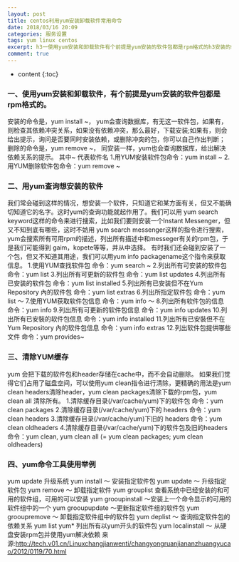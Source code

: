 ```yaml
---
layout: post
title: centos利用yum安装卸载软件常用命令
date: 2018/03/16 20:09
categories: 服务设置
tags: yum linux centos
excerpt: h3一使用yum安装和卸载软件有个前提是yum安装的软件包都是rpm格式的h3安装的命令是yuminstallyum会查询数据库有无这一软件包如果有则检查其依赖冲突关系如果没有依赖冲突那么最好下载安装如果有则会给出提示询问是否要同时安装依赖或删除冲突的包你可以自己作出判断删除的命令是yumremove同安装一样yum也会查询数据库给出解决依赖关系的提示其中代表软件名1用YUM安装软件包命令yumi
comment: true
---
```


* content
{:toc}

### 一、使用yum安装和卸载软件，有个前提是yum安装的软件包都是rpm格式的。

安装的命令是，yum install ~，
yum会查询数据库，有无这一软件包，如果有，则检查其依赖冲突关系，如果没有依赖冲突，那么最好，下载安装;如果有，则会给出提示，询问是否要同时安装依赖，或删除冲突的包，你可以自己作出判断；
删除的命令是，yum remove ~， 同安装一样，yum也会查询数据库，给出解决依赖关系的提示。 其中~ 代表软件名 1.用YUM安装软件包命令：yum
install ~ 2.用YUM删除软件包命令：yum remove ~

### 二、用yum查询想安装的软件

我们常会碰到这样的情况，想安装一个软件，只知道它和某方面有关，但又不能确切知道它的名字。这时yum的查询功能就起作用了。我们可以用 yum search
keyword这样的命令来进行搜索，比如我们要则安装一个Instant Messenger，但又不知到底有哪些，这时不妨用 yum search
messenger这样的指令进行搜索，yum会搜索所有可用rpm的描述，列出所有描述中和messeger有关的rpm包，于是我们可能得到
gaim，kopete等等，并从中选择。 有时我们还会碰到安装了一个包，但又不知道其用途，我们可以用yum info
packagename这个指令来获取信息。 1.使用YUM查找软件包 命令：yum search ~ 2.列出所有可安装的软件包 命令：yum list
3.列出所有可更新的软件包 命令：yum list updates 4.列出所有已安装的软件包 命令：yum list installed
5.列出所有已安装但不在Yum Repository 內的软件包 命令：yum list extras 6.列出所指定软件包 命令：yum list ～
7.使用YUM获取软件包信息 命令：yum info ～ 8.列出所有软件包的信息 命令：yum info 9.列出所有可更新的软件包信息 命令：yum
info updates 10.列出所有已安裝的软件包信息 命令：yum info installed 11.列出所有已安裝但不在Yum
Repository 內的软件包信息 命令：yum info extras 12.列出软件包提供哪些文件 命令：yum provides~

### 三、清除YUM缓存

yum 会把下载的软件包和header存储在cache中，而不会自动删除。 如果我们觉得它们占用了磁盘空间，可以使用yum
clean指令进行清除，更精确的用法是yum clean headers清除header，yum clean packages清除下载的rpm包，yum
clean all 清除所有。 1.清除缓存目录(/var/cache/yum)下的软件包 命令：yum clean packages
2.清除缓存目录(/var/cache/yum)下的 headers 命令：yum clean headers
3.清除缓存目录(/var/cache/yum)下旧的 headers 命令：yum clean oldheaders
4.清除缓存目录(/var/cache/yum)下的软件包及旧的headers 命令：yum clean, yum clean all (= yum
clean packages; yum clean oldheaders)

### 四、yum命令工具使用举例

yum update 升级系统 yum install ～ 安装指定软件包 yum update ～ 升级指定软件包 yum remove ～ 卸载指定软件
yum grouplist 查看系统中已经安装的和可用的软件组，可用的可以安装 yum grooupinstall
～安装上一个命令显示的可用的软件组中的一个 yum grooupupdate ～更新指定软件组的软件包 yum grooupremove ～
卸载指定软件组中的软件包 yum deplist ～ 查询指定软件包的依赖关系 yum list yum* 列出所有以yum开头的软件包 yum
localinstall ～ 从硬盘安装rpm包并使用yum解决依赖
来源:http://tech.v01.cn/Linuxchangjianwenti/changyongruanjiananzhuangyucao/2012/0119/70.html


    